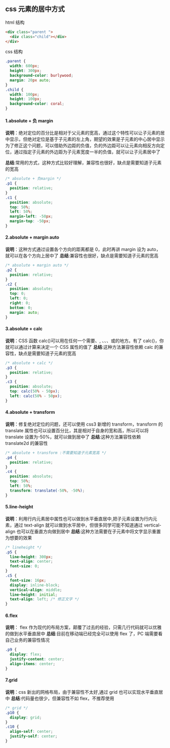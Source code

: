 ## css 元素的居中方式

html 结构

```html
<div class="parent ">
  <div class="child"></div>
</div>
```

css 结构

```css
.parent {
  width: 600px;
  height: 300px;
  background-color: burlywood;
  margin: 20px auto;
}
.child {
  width: 100px;
  height: 100px;
  background-color: coral;
}
```

#### 1.absolute + 负 margin

**说明**：绝对定位的百分比是相对于父元素的宽高，通过这个特性可以让子元素的居中显示，但绝对定位是基于子元素的左上角，期望的效果是子元素的中心居中显示为了修正这个问题，可以借助外边距的负值，负的外边距可以让元素向相反方向定位，通过指定子元素的外边距为子元素宽度一半的负值，就可以让子元素居中了

**总结**:常用的方式，这种方式比较好理解，兼容性也很好，缺点是需要知道子元素的宽高

```css
/* absolute + 负margin */
.p1 {
  position: relative;
}
.c1 {
  position: absolute;
  top: 50%;
  left: 50%;
  margin-left: -50px;
  margin-top: -50px;
}
```

#### 2.absolute + margin auto

**说明**：这种方式通过设置各个方向的距离都是 0，此时再讲 margin 设为 auto，就可以在各个方向上居中了
**总结**:兼容性也很好，缺点是需要知道子元素的宽高

```css
/* absolute + margin auto */
.p2 {
  position: relative;
}
.c2 {
  position: absolute;
  top: 0;
  left: 0;
  right: 0;
  bottom: 0;
  margin: auto;
}
```

#### 3.absolute + calc

**说明**：CSS 函数 calc()可以用在任何一个需要<length>、<frequency>, <angle>、<time>、<number>、或<integer>的地方。有了 calc()，你就可以通过计算来决定一个 CSS 属性的值了
**总结**:这种方法兼容性依赖 calc 的兼容性，缺点是需要知道子元素的宽高

```css
/* absolute + calc */
.p3 {
  position: relative;
}
.c3 {
  position: absolute;
  top: calc(50% - 50px);
  left: calc(50% - 50px);
}
```

#### 4.absolute + transform

**说明**：修复绝对定位的问题，还可以使用 css3 新增的 transform，transform 的 translate 属性也可以设置百分比，其是相对于自身的宽和高，所以可以将 translate 设置为-50%，就可以做到居中了
**总结**:这种方法兼容性依赖 translate2d 的兼容性

```css
/* absolute + transform :不需要知道子元素宽高 */
.p4 {
  position: relative;
}
.c4 {
  position: absolute;
  top: 50%;
  left: 50%;
  transform: translate(-50%, -50%);
}
```

#### 5.line-height

**说明**：利用行内元素居中属性也可以做到水平垂直居中,把子元素设置为行内元素，通过 text-align 就可以做到水平居中，但很多同学可能不知道通过 vertical-align 也可以在垂直方向做到居中
**总结**:这种方法需要在子元素中将文字显示重置为想要的效果

```css
/* lineheight */
.p5 {
  line-height: 300px;
  text-align: center;
  font-size: 0;
}
.c5 {
  font-size: 16px;
  display: inline-block;
  vertical-align: middle;
  line-height: initial;
  text-align: left; /* 修正文字 */
}
```

#### 6.flex

**说明**： flex 作为现代的布局方案，颠覆了过去的经验，只需几行代码就可以优雅的做到水平垂直居中
**总结**:目前在移动端已经完全可以使用 flex 了，PC 端需要看自己业务的兼容性情况

```css
.p9 {
  display: flex;
  justify-content: center;
  align-items: center;
}
```

#### 7.grid

**说明**：css 新出的网格布局，由于兼容性不太好,通过 grid 也可以实现水平垂直居中
**总结**:代码量也很少，但兼容性不如 flex，不推荐使用

```css
/* grid */
.p10 {
  display: grid;
}
.c10 {
  align-self: center;
  justify-self: center;
}
```
